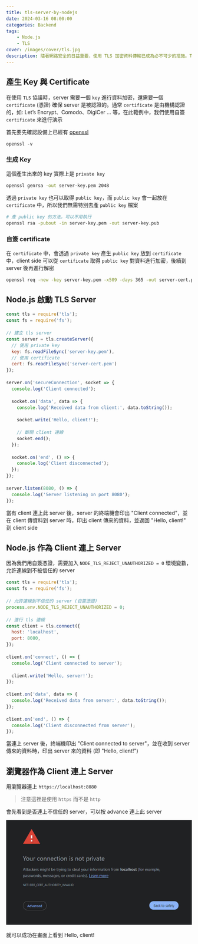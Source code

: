```yaml
---
title: tls-server-by-nodejs
date: 2024-03-16 08:00:00
categories: Backend
tags:
    - Node.js
    - TLS
cover: /images/cover/tls.jpg
description: 隨著網路安全的日益重要，使用 TLS 加密資料傳輸已成為必不可少的措施。TLS 是一種安全協議，可確保資料在傳輸過程中不被竊聽或篡改。本文章將以 Node.js 來起一個 TLS Server ，並使用我們自己產生的憑證來進行 demo
---
```


## 產生 Key 與 Certificate

在使用 `TLS` 協議時，server 需要一個 `key` 進行資料加密，還需要一個 `certificate` (憑證) 確保 server 是被認證的。通常 `certificate` 是由機構認證的，如: Let’s Encrypt、Comodo、DigiCer … 等，在此範例中，我們使用自簽 `certificate` 來進行演示

首先要先確認設備上已經有 [openssl](https://www.openssl.org/)

```
openssl -v
```

### 生成 Key

這個產生出來的 key 實際上是 `private key`

```Bash
openssl genrsa -out server-key.pem 2048
```

透過 `private key` 也可以取得 `public key`，而 `public key` 會一起放在 `certificate` 中，所以我們無需特別去產 `public key` 檔案

```Bash
# 產 public key 的方法，可以不用執行
openssl rsa -pubout -in server-key.pem -out server-key.pub
```

### 自簽 certificate

在 `certificate` 中，會透過 `private key` 產生 `public key` 放到 `certificate` 中，client side 可以從 `certificate` 取得 `public key` 對資料進行加密，後續到 server 後再進行解密

```Bash
openssl req -new -key server-key.pem -x509 -days 365 -out server-cert.pem
```

## Node.js 啟動 TLS Server

```JavaScript
const tls = require('tls');
const fs = require('fs');

// 建立 tls server
const server = tls.createServer({
  // 使用 private key
  key: fs.readFileSync('server-key.pem'),
  // 使用 certificate
  cert: fs.readFileSync('server-cert.pem')
});

server.on('secureConnection', socket => {
  console.log('Client connected');

  socket.on('data', data => {
    console.log('Received data from client:', data.toString());

    socket.write('Hello, client!');

    // 斷開 client 連線
    socket.end();
  });

  socket.on('end', () => {
    console.log('Client disconnected');
  });
});

server.listen(8080, () => {
  console.log('Server listening on port 8080');
});
```

當有 client 連上此 server 後，server 的終端機會印出 "Client connected"，並在 client 傳資料到 server 時，印出 client 傳來的資料，並返回 "Hello, client!" 到 client side

## Node.js 作為 Client 連上 Server

因為我們用自簽憑證，需要加入 `NODE_TLS_REJECT_UNAUTHORIZED = 0` 環境變數，允許連線到不被信任的 server

```JavaScript
const tls = require('tls');
const fs = require('fs');

// 允許連線到不信任的 server (自簽憑證)
process.env.NODE_TLS_REJECT_UNAUTHORIZED = 0;

// 進行 tls 連線
const client = tls.connect({
  host: 'localhost',
  port: 8080,
});

client.on('connect', () => {
  console.log('Client connected to server');

  client.write('Hello, server!');
});

client.on('data', data => {
  console.log('Received data from server:', data.toString());
});

client.on('end', () => {
  console.log('Client disconnected from server');
});
```

當連上 server 後，終端機印出 "Client connected to server"，並在收到 server 傳來的資料時，印出 server 來的資料 (即 "Hello, client!")

## 瀏覽器作為 Client 連上 Server

用瀏覽器連上 `https://localhost:8080`

> 注意這裡是使用 `https` 而不是 `http`

會先看到是否連上不信任的 server，可以按 advance 連上此 server

![browser-connect-warning](/images/posts/tls-server-by-nodejs/browser-connect-warning.jpg)

就可以成功在畫面上看到 Hello, client!